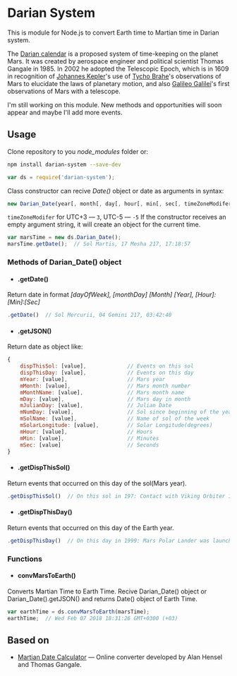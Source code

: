 # Darian System

This is module for Node.js to convert Earth time to Martian time in Darian system.

The [Darian calendar](https://en.wikipedia.org/wiki/Darian_calendar) is a proposed system of time-keeping on the planet Mars. It was created by aerospace engineer and political scientist Thomas Gangale in 1985. In 2002 he adopted the Telescopic Epoch, which is in 1609 in recognition of [Johannes Kepler](https://en.wikipedia.org/wiki/Kepler%27s_laws_of_planetary_motion)'s use of [Tycho Brahe](https://en.wikipedia.org/wiki/Tycho_Brahe)'s observations of Mars to elucidate the laws of planetary motion, and also [Galileo Galilei](https://en.wikipedia.org/wiki/Galileo_Galilei)'s first observations of Mars with a telescope.

I'm still working on this module. New methods and opportunities will soon appear and maybe I'll add more events.

## Usage

Clone repository to you *node_modules* folder or:

```sh
npm install darian-system --save-dev
```

```javascript
var ds = require('darian-system');
```

Class constructor can recive *Date()* object or date as arguments in syntax:
```javascript
new Darian_Date(year[, month[, day[, hour[, min[, sec[, timeZoneModifer]]]]]])
```
```timeZoneModifer``` for UTC+3 — ```3```, UTC-5 — ```-5```
If the constructor receives an empty argument string, it will create an object for the current time.

```javascript
var marsTime = new ds.Darian_Date();
marsTime.getDate();  // Sol Martis, 17 Mesha 217, 17:18:57
```

### Methods of Darian_Date() object

- #### .getDate()

Return date in format *[dayOfWeek], [monthDay] [Month] [Year], [Hour]:[Min]:[Sec]*

```javascript
.getDate()  // Sol Mercurii, 04 Gemini 217, 03:42:40
```

- #### .getJSON()

Return date as object like:

```javascript
{
    dispThisSol: [value],             // Events on this sol
    dispThisDay: [value],             // Events on this day
    mYear: [value],                   // Mars year
    mMonth: [value],                  // Mars month number
    mMonthName: [value],              // Mars month name
    mDay: [value],                    // Mars day in month
    mJulianDay: [value],              // Julian Date
    mNumDay: [value],                 // Sol since beginning of the year
    mSolName: [value],                // Name of sol of the week
    mSolarLongitude: [value],         // Solar Longitude(degrees)
    mHour: [value],                   // Hours
    mMin: [value],                    // Minutes
    mSec: [value]                     // Seconds
}
```

- #### .getDispThisSol()

Return events that occurred on this day of the sol(Mars year).

```javascript
.getDispThisSol()  // On this sol in 197: Contact with Viking Orbiter 1 was lost after 1,469 sols in Mars orbit.
```

- #### .getDispThisDay()

Return events that occurred on this day of the Earth year.

```javascript
.getDispThisDay()  // On this day in 1999: Mars Polar Lander was launched.
```

### Functions

- #### convMarsToEarth()

Converts Martian Time to Earth Time. Recive Darian_Date() object or Darian_Date().getJSON() and returns Date() object of Earth Time.

```javascript
var earthTime = ds.convMarsToEarth(marsTime);
earthTime;  // Wed Feb 07 2018 18:31:26 GMT+0300 (+03)
```

## Based on

* [Martian Date Calculator](http://ops-alaska.com/time/gangale_converter/calendar_clock.htm) — Online converter developed by Alan Hensel and Thomas Gangale.
